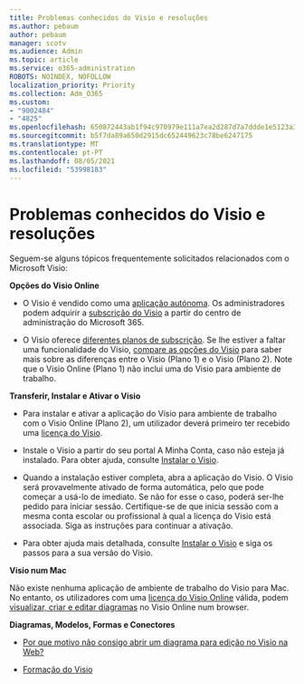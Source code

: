 ```yaml
---
title: Problemas conhecidos do Visio e resoluções
ms.author: pebaum
author: pebaum
manager: scotv
ms.audience: Admin
ms.topic: article
ms.service: o365-administration
ROBOTS: NOINDEX, NOFOLLOW
localization_priority: Priority
ms.collection: Adm_O365
ms.custom:
- "9002484"
- "4825"
ms.openlocfilehash: 650872443ab1f94c970979e111a7ea2d287d7a7ddde1e5123a385edb48a0bb32
ms.sourcegitcommit: b5f7da89a650d2915dc652449623c78be6247175
ms.translationtype: MT
ms.contentlocale: pt-PT
ms.lasthandoff: 08/05/2021
ms.locfileid: "53998183"
---
```

# <a name="visio-common-issues-and-resolutions"></a>Problemas conhecidos do Visio e resoluções

Seguem-se alguns tópicos frequentemente solicitados relacionados com o Microsoft Visio:

**Opções do Visio Online**

- O Visio é vendido como uma [aplicação autónoma](https://products.office.com/visio/flowchart-software). Os administradores podem adquirir a [subscrição do Visio](https://docs.microsoft.com/alchemyinsights/purchase-visio-subscription) a partir do centro de administração do Microsoft 365.

- O Visio oferece [diferentes planos de subscrição](https://products.office.com/visio/microsoft-visio-plans-and-pricing-compare-visio-options). Se lhe estiver a faltar uma funcionalidade do Visio, [compare as opções do Visio](https://products.office.com/visio/microsoft-visio-plans-and-pricing-compare-visio-options) para saber mais sobre as diferenças entre o Visio (Plano 1) e o Visio (Plano 2).  Note que o Visio Online (Plano 1) não inclui uma do Visio para ambiente de trabalho.

**Transferir, Instalar e Ativar o Visio**

- Para instalar e ativar a aplicação do Visio para ambiente de trabalho com o Visio Online (Plano 2), um utilizador deverá primeiro ter recebido uma [licença do Visio](https://docs.microsoft.com/microsoft-365/admin/add-users/add-users).

- Instale o Visio a partir do seu portal A Minha Conta, caso não esteja já instalado. Para obter ajuda, consulte [Instalar o Visio](https://support.office.com/article/f98f21e3-aa02-4827-9167-ddab5b025710).

- Quando a instalação estiver completa, abra a aplicação do Visio. O Visio será provavelmente ativado de forma automática, pelo que pode começar a usá-lo de imediato. Se não for esse o caso, poderá ser-lhe pedido para iniciar sessão. Certifique-se de que inicia sessão com a mesma conta escolar ou profissional à qual a licença do Visio está associada. Siga as instruções para continuar a ativação.

- Para obter ajuda mais detalhada, consulte [Instalar o Visio](https://support.office.com/article/f98f21e3-aa02-4827-9167-ddab5b025710) e siga os passos para a sua versão do Visio.

**Visio num Mac**

Não existe nenhuma aplicação de ambiente de trabalho do Visio para Mac. No entanto, os utilizadores com uma [licença do Visio Online](https://docs.microsoft.com/microsoft-365/admin/add-users/add-users) válida, podem [visualizar, criar e editar diagramas](https://support.office.com/article/06f04845-91b8-4e8f-881f-a43c970735fc) no Visio Online num browser.

**Diagramas, Modelos, Formas e Conectores**

- [Por que motivo não consigo abrir um diagrama para edição no Visio na Web?](https://support.microsoft.com/office/ea4a23d3-21d3-4878-945e-cf1be4140357)

- [Formação do Visio](https://support.office.com/article/visio-training-e058bcfa-1d90-4653-afc6-e84d54cf94a6)
